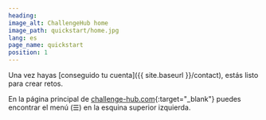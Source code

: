 ```yaml
---
heading:
image_alt: ChallengeHub home
image_path: quickstart/home.jpg
lang: es
page_name: quickstart
position: 1
---
```


Una vez hayas [conseguido tu cuenta]({{ site.baseurl }}/contact), estás listo para crear retos.

En la página principal de [challenge-hub.com](https://challenge-hub.com){:target="_blank"} puedes encontrar el menú (&#x2630;) en la esquina superior izquierda.
